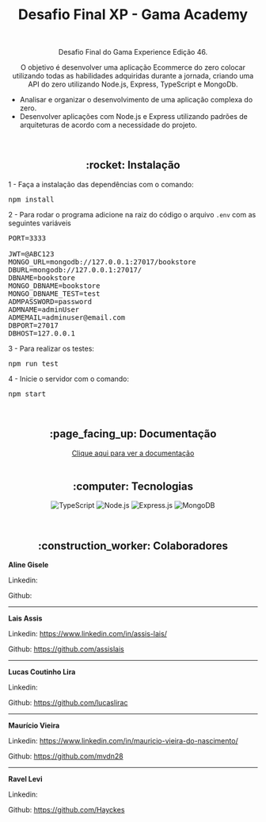 <h1 align="center">Desafio Final XP - Gama Academy</h1>

<br>

<p align="center">Desafio Final do Gama Experience Edição 46.</p>

<p align="center">O objetivo é desenvolver uma aplicação Ecommerce do zero colocar utilizando todas as habilidades adquiridas durante a jornada, criando uma API do zero utilizando Node.js, Express, TypeScript e MongoDb.</p>

<ul>
    <li>Analisar e organizar o desenvolvimento de uma aplicação complexa do zero.</li>
    <li>Desenvolver aplicações com Node.js e Express utilizando padrões de arquiteturas de acordo com a necessidade do projeto.</li>
</ul>

<br>

<h2 align="center">:rocket: Instalação</h2>

1 - Faça a instalação das dependências com o comando:
<pre>npm install</pre>

2 - Para rodar o programa adicione na raiz do código o arquivo <code>.env</code> com as seguintes variáveis
<pre>
PORT=3333

JWT=@ABC123
MONGO_URL=mongodb://127.0.0.1:27017/bookstore
DBURL=mongodb://127.0.0.1:27017/
DBNAME=bookstore
MONGO_DBNAME=bookstore
MONGO_DBNAME_TEST=test
ADMPASSWORD=password
ADMNAME=adminUser
ADMEMAIL=adminuser@email.com
DBPORT=27017
DBHOST=127.0.0.1
</pre>

3 - Para realizar os testes:
<pre>npm run test</pre>


4 - Inicie o servidor com o comando:
<pre>npm start</pre>
<br>

<h2 align="center">:page_facing_up: Documentação</h2>
<div align="center"> 
  <a href="https://documenter.getpostman.com/view/26152834/2s93JnT5tM">Clique aqui para ver a documentação </a>
</div>

<br>

<h2 align="center">:computer: Tecnologias</h2>

<div align="center">


  ![TypeScript](https://img.shields.io/badge/TypeScript-007ACC?style=for-the-badge&logo=typescript&logoColor=white)
  ![Node.js](https://img.shields.io/badge/Node.js-43853D?style=for-the-badge&logo=node.js&logoColor=white)
  ![Express.js](https://img.shields.io/badge/Express.js-404D59?style=for-the-badge)
  ![MongoDB](https://img.shields.io/badge/MongoDB-4EA94B?style=for-the-badge&logo=mongodb&logoColor=white)
</div>
<br>
<h2 align="center">:construction_worker: Colaboradores</h2>


**Aline Gisele**

Linkedin: 

Github:

---

**Lais Assis**

Linkedin: https://www.linkedin.com/in/assis-lais/

Github: https://github.com/assislais

---

**Lucas Coutinho Lira**

Linkedin: 

Github: https://github.com/lucaslirac

---

**Maurício Vieira**

Linkedin: https://www.linkedin.com/in/mauricio-vieira-do-nascimento/

Github: https://github.com/mvdn28

---

**Ravel Levi**

Linkedin:

Github: https://github.com/Hayckes
